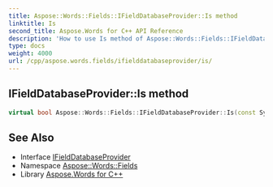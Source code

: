 ```yaml
---
title: Aspose::Words::Fields::IFieldDatabaseProvider::Is method
linktitle: Is
second_title: Aspose.Words for C++ API Reference
description: 'How to use Is method of Aspose::Words::Fields::IFieldDatabaseProvider class in C++.'
type: docs
weight: 4000
url: /cpp/aspose.words.fields/ifielddatabaseprovider/is/
---
```

## IFieldDatabaseProvider::Is method




```cpp
virtual bool Aspose::Words::Fields::IFieldDatabaseProvider::Is(const System::TypeInfo &target) const override
```

## See Also

* Interface [IFieldDatabaseProvider](../)
* Namespace [Aspose::Words::Fields](../../)
* Library [Aspose.Words for C++](../../../)
